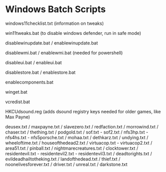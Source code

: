 # Windows Batch Scripts
windows11checklist.txt (information on tweaks)

win11tweaks.bat (to disable windows defender, run in safe mode)

disablewinupdate.bat / enablewinupdate.bat

disablewmi.bat / enablewmi.bat (needed for powershell)

disableui.bat / enableui.bat

disablestore.bat / enablestore.bat

enablecomponents.bat

winget.bat

vcredist.bat

HKCUdsound.reg (adds dsound registry keys needed for older games, like Max Payne)

deusex.txt / maxpayne.txt / slavezero.txt / redfaction.txt / morrowind.txt / chaser.txt / thething.txt / podgold.txt / sof.txt - sof2.txt / nfs3hp.txt - nfs4hs.txt - nfs5porsche.txt / mohaa.txt  / dethkarz.txt / undying.txt / wheeloftime.txt / houseofthedead2.txt / virtuacop.txt - virtuacop2.txt / area51.txt / pinball.txt / nightmarecreatures.txt / clocktower.txt / residentevil.txt - residentevil2.txt - residentevil3.txt / deadtorights.txt / evildeadhailtotheking.txt / landofthedead.txt / thief.txt / noonelivesforever.txt / driver.txt / unreal.txt / darkstone.txt

